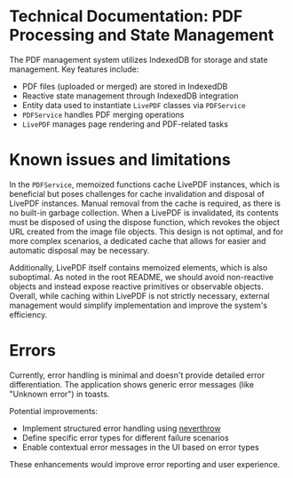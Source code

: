 # Technical Documentation: PDF Processing and State Management

The PDF management system utilizes IndexedDB for storage and state management. Key features include:

- PDF files (uploaded or merged) are stored in IndexedDB
- Reactive state management through IndexedDB integration
- Entity data used to instantiate `LivePDF` classes via `PDFService`
- `PDFService` handles PDF merging operations
- `LivePDF` manages page rendering and PDF-related tasks

# Known issues and limitations

In the `PDFService`, memoized functions cache LivePDF instances, which is beneficial but poses challenges for cache invalidation and disposal of LivePDF instances. Manual removal from the cache is required, as there is no built-in garbage collection. When a LivePDF is invalidated, its contents must be disposed of using the dispose function, which revokes the object URL created from the image file objects. This design is not optimal, and for more complex scenarios, a dedicated cache that allows for easier and automatic disposal may be necessary.

Additionally, LivePDF itself contains memoized elements, which is also suboptimal. As noted in the root README, we should avoid non-reactive objects and instead expose reactive primitives or observable objects. Overall, while caching within LivePDF is not strictly necessary, external management would simplify implementation and improve the system's efficiency.

# Errors

Currently, error handling is minimal and doesn't provide detailed error differentiation. The application shows generic error messages (like "Unknown error") in toasts.

Potential improvements:
- Implement structured error handling using [neverthrow](https://github.com/supermacro/neverthrow)
- Define specific error types for different failure scenarios
- Enable contextual error messages in the UI based on error types

These enhancements would improve error reporting and user experience.